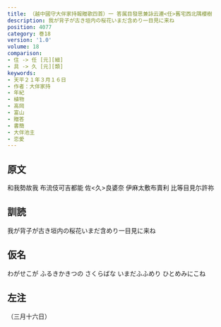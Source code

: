 ```yaml
---
title: （越中國守大伴家持報贈歌四首）一 答属目發思兼詠云遷<任>舊宅西北隅櫻樹
description: 我が背子が古き垣内の桜花いまだ含めり一目見に来ね
position: 4077
category: 巻18
version: '1.0'
volume: 18
comparison:
- 住 -> 任 [元][細]
- 具 -> 久 [元][類]
keywords:
- 天平２１年３月１６日
- 作者：大伴家持
- 年紀
- 植物
- 高岡
- 富山
- 贈答
- 書簡
- 大伴池主
- 恋愛
---
```


## 原文

和我勢故我 布流伎可吉都能 佐<久>良婆奈 伊麻太敷布賣利 比等目見尓許祢

## 訓読

我が背子が古き垣内の桜花いまだ含めり一目見に来ね

## 仮名

わがせこが ふるきかきつの さくらばな いまだふふめり ひとめみにこね

## 左注

（三月十六日）
